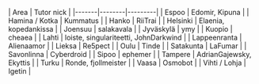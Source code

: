 | Area | Tutor nick |
|-------|--------|---------|
| Espoo | Edomir, Kipuna |
| Hamina / Kotka | Kummatus |
| Hanko	| RiiTrai |
| Helsinki | Elaenia, kopedankissa |
| Joensuu | salakavala |
| Jyväskylä | ymy |
| Kuopio | cheaea |
| Lahti	| loiste, singulariteetti, JohnDarkwind |
| Lappeenranta | Alienaamor |
| Lieksa | Re5pect |
| Oulu | Tinde |
| Satakunta | LaFumar |
| Savonlinna | Cyberdroid |
| Sipoo | ephemer |
| Tampere | AdrianGajewsky, Ekyttis |
| Turku | Ronde, fjollmeister |
| Vaasa | Osmobot |
| Vihti / Lohja | Igetin |
